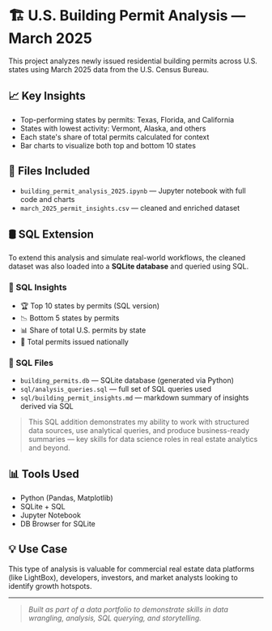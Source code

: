 # 🏗️ U.S. Building Permit Analysis — March 2025

This project analyzes newly issued residential building permits across U.S. states using March 2025 data from the U.S. Census Bureau.

## 📈 Key Insights
- Top-performing states by permits: Texas, Florida, and California
- States with lowest activity: Vermont, Alaska, and others
- Each state's share of total permits calculated for context
- Bar charts to visualize both top and bottom 10 states

## 📁 Files Included
- `building_permit_analysis_2025.ipynb` — Jupyter notebook with full code and charts
- `march_2025_permit_insights.csv` — cleaned and enriched dataset

## 🛢️ SQL Extension

To extend this analysis and simulate real-world workflows, the cleaned dataset was also loaded into a **SQLite database** and queried using SQL.

### 🔹 SQL Insights
- 🏆 Top 10 states by permits (SQL version)
- 📉 Bottom 5 states by permits
- 📊 Share of total U.S. permits by state
- 📐 Total permits issued nationally

### 🔹 SQL Files
- `building_permits.db` — SQLite database (generated via Python)
- `sql/analysis_queries.sql` — full set of SQL queries used
- `sql/building_permit_insights.md` — markdown summary of insights derived via SQL

> This SQL addition demonstrates my ability to work with structured data sources, use analytical queries, and produce business-ready summaries — key skills for data science roles in real estate analytics and beyond.

## 📊 Tools Used
- Python (Pandas, Matplotlib)
- SQLite + SQL
- Jupyter Notebook
- DB Browser for SQLite

## 💡 Use Case
This type of analysis is valuable for commercial real estate data platforms (like LightBox), developers, investors, and market analysts looking to identify growth hotspots.

---

> _Built as part of a data portfolio to demonstrate skills in data wrangling, analysis, SQL querying, and storytelling._

